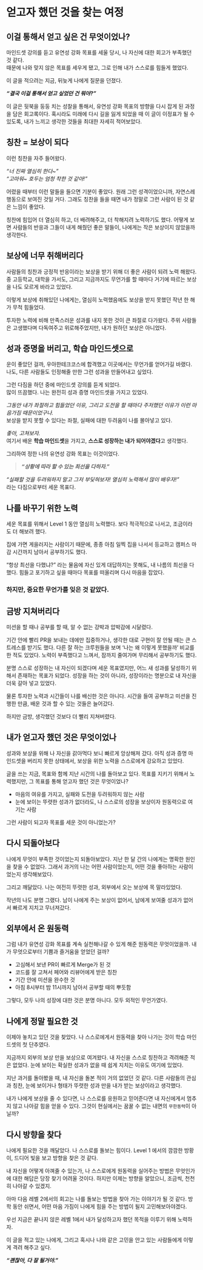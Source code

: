 # 얻고자 했던 것을 찾는 여정

## 이걸 통해서 얻고 싶은 건 무엇이었나?

마인드셋 강의를 듣고 유연성 강화 목표를 세울 당시, 나 자신에 대한 회고가 부족했던 것 같다.   
때문에 나와 맞지 않은 목표를 세우게 됐고, 그로 인해 내가 스스로를 힘들게 했었다.

이 글을 적으려는 지금, 뒤늦게 나에게 질문을 던졌다.

***“결국 이걸 통해서 얻고 싶었던 건 뭐야?”***

이 글은 뒷북을 둥둥 치는 성찰을 통해서, 유연성 강화 목표의 방향을 다시 잡게 된 과정을 담은 회고록이다.
혹시라도 미래에 다시 길을 잃게 되었을 때 이 글이 이정표가 될 수 있도록, 내가 느끼고 생각한 것들을 최대한 자세히 적어보았다.


## 칭찬 = 보상이 되다

이런 칭찬을 자주 들어왔다.

*“너 진짜 열심히 한다~”*   
*“고마워~ 호두는 엄청 착한 것 같아!”*

어렸을 때부터 이런 말들을 들으면 기분이 좋았다. 원래 그런 성격이었으니까, 자연스레 행동으로 보여진 것일 거다. 그래도 칭찬을 들을 때면 내가 정말로 그런 사람이 된 것 같은 느낌이 좋았다.

칭찬에 힘입어 더 열심히 하고, 더 배려해주고, 더 착해지려 노력하기도 했다. 어떻게 보면 사람들의 반응과 그들이 내게 해줬던 좋은 말들이, 나에게는 작은 보상이지 않았을까 생각한다.

## 보상에 너무 취해버리다

사람들의 칭찬과 긍정적 반응이라는 보상을 받기 위해 더 좋은 사람이 되려 노력 해왔다. 중 고등학교, 대학을 가서도, 그리고 지금까지도 무언가를 할 때마다 거기에 따르는 보상을 나도 모르게 바라고 있었다.

이렇게 보상에 취해있던 나에게는, 열심히 노력했음에도 보상을 받지 못했던 작년 한 해가 무척 힘들었다.

투자한 노력에 비해 만족스러운 성과를 내지 못한 것이 큰 좌절로 다가왔다. 주위 사람들은 고생했다며 다독여주고 위로해주었지만, 내가 원하던 보상은 아니었다.

## 성과 증명을 버리고, 학습 마인드셋으로

운이 좋았던 걸까, 우아한테크코스에 합격했고 이곳에서는 무언가를 얻어가길 바랬다. 나도, 다른 사람들도 인정해줄 만한 그런 성과을 만들어내고 싶었다.

그런 다짐을 하던 중에 마인드셋 강의를 듣게 되었다.   
많이 뜨끔했다. 나는 완전히 성과 증명 마인드셋을 가지고 있었다.

*그동안 내가 좌절하고 힘들었던 이유, 그리고 도전을 할 때마다 주저했던 이유가 이런 마음가짐 때문이었구나.*   
보상을 받지 못할 수 있다는 좌절, 실패에 대한 두려움이 나를 몰아넣고 있다.

*좋아, 고쳐보자.*   
여기서 배운 **학습 마인드셋**을 가지고, **스스로 성장하는 내가 되어야겠다**고 생각했다.

그리하여 정한 나의 유연성 강화 목표는 이것이었다.
> ***“상황에 따라 할 수 있는 최선을 다하자.”***

*“실패할 것을 두려워하지 말고 그저 부딪혀보자! 열심히 노력해서 많이 배우자!”*   
라는 다짐으로부터 세운 목표다.

## 나를 바꾸기 위한 노력

세운 목표를 위해서 Level 1 동안 열심히 노력했다. 보다 적극적으로 나서고, 조금이라도 더 해보려 했다.

집에 가면 게을러지는 사람이기 때문에, 종종 아침 일찍 집을 나서서 등교하고 캠퍼스 마감 시간까지 남아서 공부하기도 했다.

“항상 최선을 다했냐?” 라는 물음에 자신 있게 대답하지는 못해도, 내 나름의 최선을 다했다. 힘들고 포기하고 싶을 때마다 목표를 떠올리며 다시 마음을 잡았다.

### **하지만, 중요한 무언가를 잊은 것 같았다**.

## 금방 지쳐버리다

미션을 할 때나 공부를 할 때, 알 수 없는 강박과 압박감에 시달렸다.

기간 안에 빨리 PR을 보내는 데에만 집중하거나, 생각한 대로 구현이 잘 안될 때는 큰 스트레스를 받기도 했다. 다른 잘 하는 크루원들을 보며 ‘나는 왜 이렇게 못했을까’ 비교를 한 적도 있었다. 노력이 부족했다고 느껴서, 잠까지 줄여가며 무리해서 공부하기도 했다.

분명 스스로 성장하는 내 자신이 되겠다며 세운 목표였지만, 어느 새 성과를 달성하기 위해서 존재하는 목표가 되었다. 성장을 하는 것이 아니라, 성장이라는 명분으로 내 자신을 더욱 갈아 넣고 있었다.

물론 투자한 노력과 시간들이 나를 배신한 것은 아니다. 시간을 들여 공부하고 미션을 진행한 만큼, 배운 것과 할 수 있는 것들은 늘어갔다.

하지만 금방, 생각했던 것보다 더 빨리 지쳐버렸다.

## 내가 얻고자 했던 것은 무엇이었나

성과와 보상을 위해 나 자신을 갉아먹다 보니 빠르게 앙상해져 갔다. 아직 성과 증명 마인드셋을 버리지 못한 상태에서, 보상을 위한 노력을 스스로에게 강요하고 있었다.

글을 쓰는 지금, 목표와 함께 지난 시간의 나를 돌아보고 있다. 목표를 지키기 위해서 노력했지만, 그 목표를 통해 얻고자 했던 것은 무엇이었나?

- 마음의 여유를 가지고, 실패와 도전을 두려워하지 않는 사람
- 눈에 보이는 뚜렷한 성과가 없더라도, 나 스스로의 성장을 보상이자 원동력으로 여기는 사람

그런 사람이 되고자 목표를 세운 것이 아니었는가?

## 다시 되돌아보다

나에게 무엇이 부족한 것이었는지 되돌아보았다. 지난 한 달 간의 나에게는 명확한 원인을 찾을 수 없었다. 그래서 과거의 나는 어떤 사람이었는지, 어떤 것을 좋아하는 사람이었는지 생각해보았다.

그리고 깨달았다. 나는 여전히 뚜렷한 성과, 외부에서 오는 보상에 목 말라있었다.

작년의 나도 분명 그랬다. 남이 나에게 주는 보상이 없어서, 남에게 보여줄 성과가 없어서 빠르게 지치고 무너져갔다.

## 외부에서 온 원동력

그럼 내가 유연성 강화 목표를 계속 실천해나갈 수 있게 해준 원동력은 무엇이었을까. 내가 무엇으로부터 기쁨과 즐거움을 얻었던 걸까?

- 고심해서 보낸 PR이 빠르게 Merge가 된 것
- 코드를 잘 고쳐서 페어와 리뷰어에게 받은 칭찬
- 기간 안에 미션을 완수한 것
- 아침 8시부터 밤 11시까지 남아서 공부할 때의 뿌듯함

그렇다, 모두 나의 성장에 대한 것은 분명 아니다. 모두 외적인 무언가였다.

## 나에게 정말 필요한 것

이제야 놓치고 있던 것을 찾았다. 나 스스로에게서 원동력을 찾아 나가는 것이 학습 마인드셋의 첫 단추였다.

지금까지 외부의 보상 만을 보상으로 여겨왔다. 내 자신을 스스로 칭찬하고 격려해준 적은 없었다. 눈에 보이는 확실한 성과가 없을 때 쉽게 지치는 이유도 여기에 있었다.

지난 과거를 돌아봤을 때, 내 자신을 돌본 적이 거의 없었던 것 같다. 다른 사람들의 관심과 칭찬, 눈에 보이거나 형태가 뚜렷한 성과 만을 내가 받는 보상이라고 생각했다.

내가 나에게 보상을 줄 수 있다면, 나 스스로를 응원하고 믿어준다면 내 자신에게서 멈추지 않고 나아갈 힘을 얻을 수 있다. 그것이 현실에서는 꿈꿀 수 없는 내면의 `무한동력`이 아닐까?

## 다시 방향을 찾다

나에게 필요한 것을 깨달았다. 나 스스로를 돌보는 힘이다. Level 1 에서의 깜깜한 방황이, 드디어 빛을 보고 방향을 찾은 것 같다.

내 자신을 어떻게 아껴줄 수 있는가, 나 스스로에게 원동력을 실어주는 방법은 무엇인가에 대한 해답은 당장 찾기 어려울 것이다. 하지만 이제는 방향을 알았으니, 조금씩, 천천히 나아갈 수 있겠지.

아마 다음 레벨 2에서의 회고는 나를 돌보는 방법을 찾아 가는 이야기가 될 것 같다. 방학 동안 쉬면서, 어떤 마음 가짐이 나에게 힘을 주는 방법이 될지 고민해보아야겠다.

우선 지금은 끝나지 않은 레벨 1에서 내가 달성하고자 했던 목적을 이루기 위해 노력하자.

이 글을 적고 있는 나에게, 그리고 혹시나 나와 같은 고민을 안고 있는 사람들에게 이렇게 격려 해주고 싶다.

***“괜찮아, 다 잘 될거야.”***
